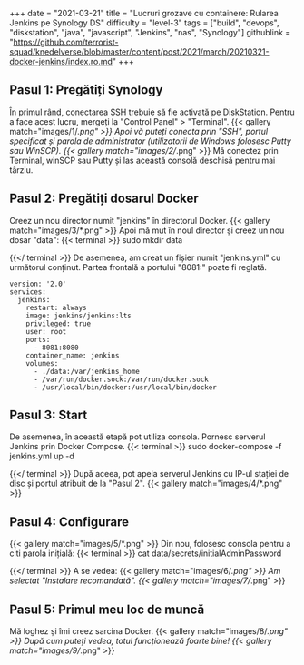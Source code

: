 +++
date = "2021-03-21"
title = "Lucruri grozave cu containere: Rularea Jenkins pe Synology DS"
difficulty = "level-3"
tags = ["build", "devops", "diskstation", "java", "javascript", "Jenkins", "nas", "Synology"]
githublink = "https://github.com/terrorist-squad/knedelverse/blob/master/content/post/2021/march/20210321-docker-jenkins/index.ro.md"
+++

## Pasul 1: Pregătiți Synology
În primul rând, conectarea SSH trebuie să fie activată pe DiskStation. Pentru a face acest lucru, mergeți la "Control Panel" > "Terminal".
{{< gallery match="images/1/*.png" >}}
Apoi vă puteți conecta prin "SSH", portul specificat și parola de administrator (utilizatorii de Windows folosesc Putty sau WinSCP).
{{< gallery match="images/2/*.png" >}}
Mă conectez prin Terminal, winSCP sau Putty și las această consolă deschisă pentru mai târziu.
## Pasul 2: Pregătiți dosarul Docker
Creez un nou director numit "jenkins" în directorul Docker.
{{< gallery match="images/3/*.png" >}}
Apoi mă mut în noul director și creez un nou dosar "data":
{{< terminal >}}
sudo mkdir data

{{</ terminal >}}
De asemenea, am creat un fișier numit "jenkins.yml" cu următorul conținut. Partea frontală a portului "8081:" poate fi reglată.
```
version: '2.0'
services:
  jenkins:
    restart: always
    image: jenkins/jenkins:lts
    privileged: true
    user: root
    ports:
      - 8081:8080
    container_name: jenkins
    volumes:
      - ./data:/var/jenkins_home
      - /var/run/docker.sock:/var/run/docker.sock
      - /usr/local/bin/docker:/usr/local/bin/docker

```

## Pasul 3: Start
De asemenea, în această etapă pot utiliza consola. Pornesc serverul Jenkins prin Docker Compose.
{{< terminal >}}
sudo docker-compose -f jenkins.yml up -d

{{</ terminal >}}
După aceea, pot apela serverul Jenkins cu IP-ul stației de disc și portul atribuit de la "Pasul 2".
{{< gallery match="images/4/*.png" >}}

## Pasul 4: Configurare

{{< gallery match="images/5/*.png" >}}
Din nou, folosesc consola pentru a citi parola inițială:
{{< terminal >}}
cat data/secrets/initialAdminPassword

{{</ terminal >}}
A se vedea:
{{< gallery match="images/6/*.png" >}}
Am selectat "Instalare recomandată".
{{< gallery match="images/7/*.png" >}}

## Pasul 5: Primul meu loc de muncă
Mă loghez și îmi creez sarcina Docker.
{{< gallery match="images/8/*.png" >}}
După cum puteți vedea, totul funcționează foarte bine!
{{< gallery match="images/9/*.png" >}}
